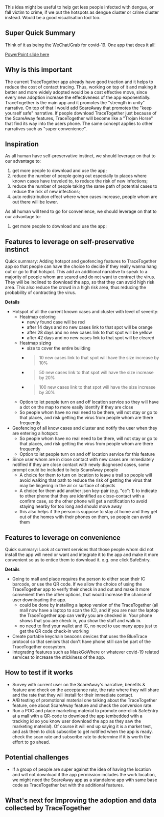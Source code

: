 This idea might be useful to help get less people infected with dengue, or fall victim to crime, if we put the hotspots as dengue cluster or crime cluster instead. Would be a good visualisation tool too.

## Super Quick Summary
Think of it as being the WeChat/Grab for covid-19. One app that does it all!

[PowerPoint slide here](https://github.com/doctorpot1/ScareAway-demo/blob/master/COVID-19%20Idea%20Sprint.pptx "Slides")

## Why is this important
The current TraceTogether app already have good traction and it helps to reduce the cost of contact tracing. Thus, working on top of it and making it better and more widely adopted would be a cost effective move, since every new adoption increase the effectiveness of the app exponentially. 
TraceTogether is the main app and it promotes the "strength in unity" narrative. On top of that I would add ScareAway that promotes the "keep yourself safe" narrative. If people download TraceTogether just because of the ScareAway features, TraceTogether will become like a "Trojan Horse" that find its way into the users phone. The same concept applies to other narratives such as "super convenience".

## Inspiration
As all human have self-preservative instinct, we should leverage on that to our advantage to:
1. get more people to download and use the app;
2. reduce the number of people going out especially to places where known cases have traveled to, to reduce the risk of new infections;
3. reduce the number of people taking the same path of potential cases to reduce the risk of new infections;
4. auto redistribution effect where when cases increase, people whom are out there will be lower.

As all human will tend to go for convenience, we should leverage on that to our advantage to:
1. get more people to download and use the app;

## Features to leverage on self-preservative instinct
Quick summary: Adding hotspot and geofencing features to TraceTogether app so that people can have the choice to decide if they really wanna hang out or go to that hotspot. This add an additional narrative to speak to a majority of people whom are scared and do not want to contract the virus. They will be inclined to download the app, so that they can avoid high risk area. This also reduce the crowd in a high risk area, thus reducing the probability of contracting the virus.

**Details**
- Hotspot of all the current known cases and cluster with level of severity:
    - Heatmap coloring
        - newly found case will be red
        - after 14 days and no new cases link to that spot will be orange
        - after 28 days and no new cases link to that spot will be yellow
        - after 42 days and no new cases link to that spot will be cleared
    - Heatmap sizing
        - size to cover the entire building
        - >10 new cases link to that spot will have the size increase by 10%
        - >50 new cases link to that spot will have the size increase by 20%
        - >100 new cases link to that spot will have the size increase by 30%
    - Option to let people turn on and off location service so they will have a dot on the map to more easily identify if they are close
    - So people whom have no real need to be there, will not stay or go to that places, and risk getting the virus from people whom are there frequently
- Geofencing of all know cases and cluster and notify the user when they are entering a hotspot:
    - So people whom have no real need to be there, will not stay or go to that places, and risk getting the virus from people whom are there frequently
    - Option to let people turn on and off location service for this feature
- Since user whom are in close contact with new cases are immediately notified if they are close contact with newly diagnosed cases, some prompt could be included to help ScareAway people
    - A choice for them to turn on location to leave a trail so people will avoid walking that path to reduce the risk of getting the virus that may be lingering in the air or surface of objects
    - A choice for them add another json key-pair (e.g. "cc": 1) to indicate to other phone that they are identified as close-contact with a confirm case, so the other phone will get a notification to avoid staying nearby for too long and should move away
    - this also helps if the person is suppose to stay at home and they get out of the homes with their phones on them, so people can avoid them

## Features to leverage on convenience
Quick summary: Look at current services that those people whom did not install the app will need or want and integrate it to the app and make it more convenient so as to entice them to download it. e.g. one click SafeEntry. 

**Details**
- Going to mall and place requires the person to either scan their IC barcode, or use the QR code. If we allow the choice of using the TraceTogether app to verify their check in and out and make it more convenient then the other options, that would increase the chance of user downloading the app.
    - could be done by installing a laptop version of the TraceTogether (all mall now have a laptop to scan the IC), and if you are near the laptop the TraceTogether app can verify you are checked in. Your phone shows that you are check in, you show the staff and walk in.
    - no need to find your wallet and IC, no need to use many apps just to get the QR code check-in working
- Create portable keychain beacons devices that uses the BlueTrace protocol so that seniors that don't have phone still can be part of the TraceTogether ecosystem. 
- Integrating features such as MaskGoWhere or whatever covid-19 related services to increase the stickiness of the app.

## How to test if it works
- Survey with current user on the ScareAway's narrative, benefits & feature and check on the acceptance rate, the rate where they will share and the rate that they will install for their immediate contact.
- A/B testing of promotional material one talking about the TraceTogether feature, one about ScareAway feature and check the conversion rate.
- Run a POC and place marketing material to promote one-click SafeEntry at a mall with a QR-code to download the app (embedded with a tracking id so you know user download the app as they saw the marketing material). Of course it will end up saying it is a market test, and ask them to click subscribe to get notified when the app is ready. check the scan rate and subscribe rate to determine if it is worth the effort to go ahead.

## Potential challenges
- If a group of people are super against the idea of having the location and will not download if the app permission includes the work location, we might need the ScareAway app as a standalone app with same base code as TraceTogether but with the additional features.

## What's next for Improving the adoption and data collected by TraceTogether

